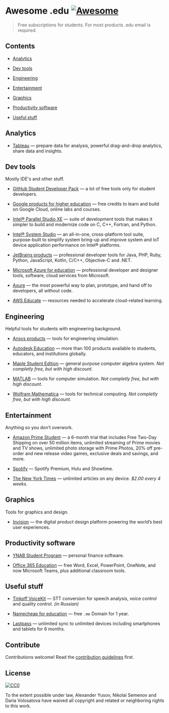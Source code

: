 # Awesome .edu [![Awesome](https://awesome.re/badge.svg)](https://awesome.re)

> Free subscriptions for students. For most products .edu email is required.


## Contents

- [Analytics](#analytics)

- [Dev tools](#dev-tools)

- [Engineering](#engineering)

- [Entertainment](#entertainment)

- [Graphics](#graphics)

- [Productivity software](#productivity-software)

- [Useful stuff](#useful-stuff)


## Analytics

- [Tableau](https://www.tableau.com/academic/students) — prepare data for analysis, powerful drag-and-drop analytics, share data and insights.


## Dev tools

Mostly IDE's and other stuff.

- [GitHub Student Developer Pack](https://education.github.com/pack) — a lot of free tools only for student developers.

- [Google products for higher education](https://edu.google.com/programs) — free credits to learn and build on Google Cloud, online labs and courses.

- [Intel® Parallel Studio XE](https://software.intel.com/en-us/intel-parallel-studio-xe) — suite of development tools that makes it simpler to build and modernize code on C, C++, Fortran, and Python.

- [Intel® System Studio](https://software.intel.com/en-us/system-studio) — an all-in-one, cross-platform tool suite, purpose-built to simplify system bring-up and improve system and IoT device application performance on Intel® platforms.

- [JetBrains products](https://www.jetbrains.com/student/) — professional developer tools for Java, PHP, Ruby, Python, JavaScript, Kotlin, C/C++, Objective-C and .NET.

- [Microsoft Azure for education](https://www.cis.fiu.edu/azureedu/) — professional developer and designer tools, software, cloud services from Microsoft.

- [Axure](https://www.axure.com/edu) — the most powerful way to plan, prototype, and hand off to developers, all without code.

- [AWS Educate](https://aws.amazon.com/education/awseducate/) — resources needed to accelerate cloud-related learning.


## Engineering

Helpful tools for students with engineering background.

- [Ansys products](https://www.ansys.com/academic/free-student-products) — tools for engineering simulation.

- [Autodesk Education](https://www.autodesk.com/education/free-software/featured) — more than 100 products available to students, educators, and institutions globally.

- [Maple Student Edition](https://webstore.maplesoft.com/catalog.aspx) — general purpose computer algebra system. *Not completly free, but with high discount.*

- [MATLAB](https://www.mathworks.com/academia/student_version.html) — tools for computer simulation. *Not completly free, but with high discount.*

- [Wolfram Mathematica](https://www.wolfram.com/mathematica/pricing/students-individuals.php) — tools for technical computing. *Not completly free, but with high discount.*


## Entertainment

Anything so you don’t overwork.

- [Amazon Prime Student](https://www.amazon.com/b/ref=as_li_ss_tl?node=668781011&linkCode=sl2&tag=34167-20&linkId=41185ac408375a1dfa25ec3e617632e7&language=en_US) — a 6-month trial that includes Free Two-Day Shipping on over 50 million items, unlimited streaming of Prime movies and TV shows, unlimited photo storage with Prime Photos, 20% off pre-order and new release video games, exclusive deals and savings, and more.

- [Spotify](https://www.spotify.com/us/student/) — Spotify Premium, Hulu and Showtime.

- [The New York Times](https://www.nytimes.com/subscription/education/student) — unlimited articles on any device. *$2.00 every 4 weeks.*


## Graphics

Tools for graphics and design.

- [Invision](https://www.invisionapp.com/education-signup) — the digital product design platform powering the world’s best user experiences.


## Productivity software

- [YNAB Student Program](https://www.youneedabudget.com/college/) — personal finance software.

- [Office 365 Education](https://www.microsoft.com/en-us/education/products/office) — free Word, Excel, PowerPoint, OneNote, and now Microsoft Teams, plus additional classroom tools.


## Useful stuff

- [Tinkoff VoiceKit](https://voicekit.tinkoff.ru/) — STT conversion for speech analysis, voice control and quality control. *(in Russian)*

- [Namecheap for education](https://nc.me/) — free `.me` Domain for 1 year.

- [Lastpass](https://lastpass.com/edupromo.php) — unlimited sync to unlimited devices including smartphones and tablets for 6 months.


## Contribute

Contributions welcome! Read the [contribution guidelines](contributing.md) first.


## License

[![CC0](https://mirrors.creativecommons.org/presskit/buttons/88x31/svg/cc-zero.svg)](https://creativecommons.org/publicdomain/zero/1.0)

To the extent possible under law, Alexander Yusov, Nikolai Semenov and Daria Volosatova have waived all copyright and
related or neighboring rights to this work.
